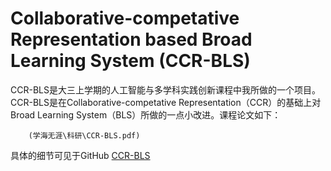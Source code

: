 # Collaborative-competative Representation based Broad Learning System (CCR-BLS)

CCR-BLS是大三上学期的人工智能与多学科实践创新课程中我所做的一个项目。    
CCR-BLS是在Collaborative-competative Representation（CCR）的基础上对Broad Learning System（BLS）所做的一点小改进。课程论文如下：  
```pdf
	(学海无涯\科研\CCR-BLS.pdf)
```
具体的细节可见于GitHub
[CCR-BLS](https://github.com/WuGuangHeng/CCR_BLS)  
